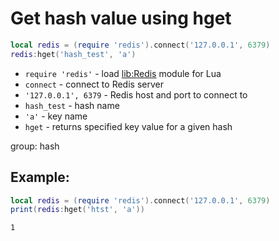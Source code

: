 # Get hash value using hget

```lua
local redis = (require 'redis').connect('127.0.0.1', 6379)
redis:hget('hash_test', 'a')
```

- `require 'redis'` - load [lib:Redis](https://onelinerhub.com/lua-redis/how-to-install-lua-redis-module) module for Lua
- `connect` - connect to Redis server
- `'127.0.0.1', 6379` - Redis host and port to connect to
- `hash_test` - hash name
- `'a'` - key name
- `hget` - returns specified key value for a given hash

group: hash

## Example: 
```lua
local redis = (require 'redis').connect('127.0.0.1', 6379)
print(redis:hget('htst', 'a'))
```
```
1

```

